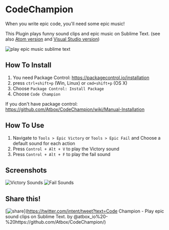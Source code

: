 # CodeChampion

When you write epic code, you'll need some epic music!

This Plugin plays funny sound clips and epic music on Sublime Text. (see also [Atom version](https://github.com/Atbox/CodeChampion-Atom) and [Visual Studio version](https://github.com/Hameds/CodeChampion-VS))


![play epic music sublime text](https://dl.dropboxusercontent.com/content_link/UadMLrOqxczZWAoEt7Dv2OmCFfhV9XV6H8IKfgc4HCe8GEgS5vUHKCzphTF6ZzHG/file?raw=1&dl=0&duc_id=muZrSpK7Lg1lZ17wOBaJaM0A8g9oe43HCBfyXlIZclMiwz9qg1BkbNMU45rvqV1j&size=1024x768&size_mode=3)



## How To Install
1. You need Package Control: https://packagecontrol.io/installation
2. press `ctrl+shift+p` (Win, Linux) or `cmd+shift+p` (OS X)
3. Choose `Package Control: Install Package`
4. Choose `Code Champion`

If you don't have package control:
https://github.com/Atbox/CodeChampion/wiki/Manual-Installation




## How To Use

1. Navigate to `Tools > Epic Victory` or `Tools > Epic Fail` and Choose a default sound for each action
2. Press `Control + Alt + V` to play the Victory sound
3. Press `Control + Alt + F` to play the fail sound


## Screenshots

![Victory Sounds](https://lh3.googleusercontent.com/-z_fsnrhsiN4/Vu_bkkbh6sI/AAAAAAAACPA/BTDPe51iWJga2YDj_PKzFoyAYq-IWdslwCCo/s676-Ic42/Screen%2BShot%2B2016-03-21%2Bat%2B4.00.22%2BPM.png)
![Fail Sounds](https://lh3.googleusercontent.com/-cYlcTYqBejY/Vu_bkdClpXI/AAAAAAAACO8/iuCSJ6qfvBQchM_H2iLvIsiMCY510W7swCCo/s631-Ic42/Screen%2BShot%2B2016-03-21%2Bat%2B4.00.38%2BPM.png)


## Share this!
[![share](https://static.addtoany.com/images/blog/tweet-button-2015.png)](https://twitter.com/intent/tweet?text=Code Champion - Play epic sound clips on Sublime Text. by @atbox_io%20-%20https://github.com/Atbox/CodeChampion/)
